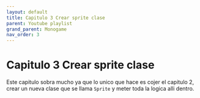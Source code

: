 ```yaml
---
layout: default
title: Capitulo 3 Crear sprite clase
parent: Youtube playlist
grand_parent: Monogame
nav_order: 3
---
```


# Capitulo 3 Crear sprite clase

Este capitulo sobra mucho ya que lo unico que hace es cojer el capitulo 2, crear un nueva clase que se llama `Sprite` y meter toda la logica alli dentro.
